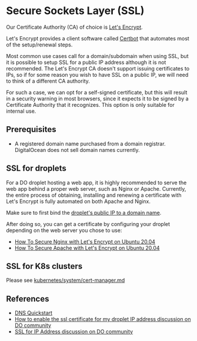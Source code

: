 # Secure Sockets Layer (SSL)

Our Certificate Authority (CA) of choice is [Let's Encrypt](https://letsencrypt.org/).

Let's Encrypt provides a client software called [Certbot](https://www.google.com/search?channel=fs&client=ubuntu&q=certbot) that automates most of the setup/renewal steps.

Most common use cases call for a domain/subdomain when using SSL, but it is possible to setup SSL for a public IP address although it is not recommended.
The Let's Encrypt CA doesn't support issuing certificates to IPs, so if for some reason you wish to have SSL on a public IP, we will need to think of a different CA authority.

For such a case, we can opt for a self-signed certificate, but this will result in a security warning in most browsers, since it expects it to be signed
by a Certificate Authority that it recognizes. This option is only suitable for internal use.

## Prerequisites

- A registered domain name purchased from a domain registrar. DigitalOcean does not sell domain names currently.

## SSL for droplets

For a DO droplet hosting a web app, it is highly recommended to serve the web app behind a proper web server, such as Nginx or Apache.
Currently, the entire process of obtaining, installing and renewing a certificate with Let's Encrypt is fully automated on both Apache and Nginx.

<!-- To bind a droplet's public IP address to a domain name:

- Update the domain registrar to point to DigitalOcean DNS servers (leave this step to last if the domain is already in use to avoid downtime)
- Adding the domain name to Hikaya's DigitalOcean account in Networking 
- Create a DNS record for the domain: for a droplet, an [A DNS record](https://www.cloudflare.com/learning/dns/dns-records/dns-a-record/) that links the domain/subdomain to the droplet's IP address must be created. -->

Make sure to first bind the [droplet's public IP to a domain name](./DNS.md#droplet).

After doing so, you can get a certificate by configuring your droplet depending on the web server you chose to use:

- [How To Secure Nginx with Let's Encrypt on Ubuntu 20.04](https://www.digitalocean.com/community/tutorials/how-to-secure-nginx-with-let-s-encrypt-on-ubuntu-20-04)
- [How To Secure Apache with Let's Encrypt on Ubuntu 20.04](https://www.digitalocean.com/community/tutorials/how-to-secure-apache-with-let-s-encrypt-on-ubuntu-20-04)

## SSL for K8s clusters

Please see [kubernetes/system/cert-manager.md](./kubernetes/system/cert-manager.md)

## References

- [DNS Quickstart](https://www.digitalocean.com/docs/networking/dns/quickstart/)
- [How to enable the ssl certificate for my droplet IP address discussion on DO community](https://www.digitalocean.com/community/questions/how-to-enable-the-ssl-certificate-for-my-droplet-ip-address)
- [SSL for IP Address discussion on DO community](https://www.digitalocean.com/community/questions/ssl-for-ip-address)
